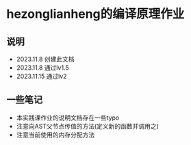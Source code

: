 # hezonglianheng的编译原理作业

## 说明
- 2023.11.8 创建此文档
- 2023.11.8 通过lv1.5
- 2023.11.15 通过lv2

## 一些笔记
- 本实践课作业的说明文档存在一些typo
- 注意向AST父节点传值的方法(定义新的函数并调用之)
- 注意当前使用的内存分配方法
